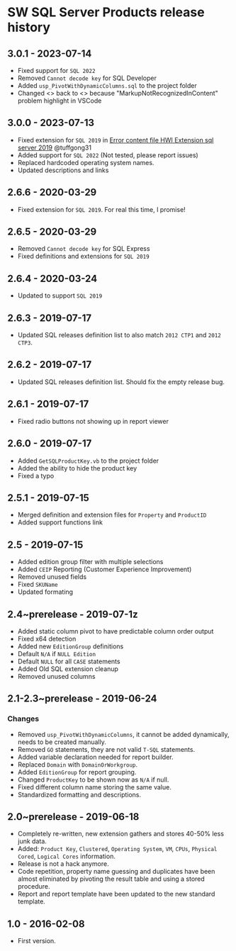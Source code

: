 # SW SQL Server Products release history

## 3.0.1 - 2023-07-14
* Fixed  support for `SQL 2022`
* Removed `Cannot decode key` for SQL Developer
* Added `usp_PivotWithDynamicColumns.sql` to the project folder
* Changed <> back to &lt;&gt; because "MarkupNotRecognizedInContent" problem highlight in VSCode

## 3.0.0 - 2023-07-13

* Fixed extension for `SQL 2019` in [Error content file HWI Extension sql server 2019](https://github.com/MEM-Zone/MEM.Zone/issues/9) @tuffgong31
* Added support for `SQL 2022` (Not tested, please report issues)
* Replaced hardcoded operating system names.
* Updated descriptions and links

## 2.6.6 - 2020-03-29

* Fixed extension for `SQL 2019`. For real this time, I promise!

## 2.6.5 - 2020-03-29

* Removed `Cannot decode key` for SQL Express
* Fixed definitions and extensions for `SQL 2019`

## 2.6.4 - 2020-03-24

* Updated to support `SQL 2019`

## 2.6.3 - 2019-07-17

* Updated SQL releases definition list to also match `2012 CTP1` and `2012 CTP3`.

## 2.6.2 - 2019-07-17

* Updated SQL releases definition list. Should fix the empty release bug.

## 2.6.1 - 2019-07-17

* Fixed radio buttons not showing up in report viewer

## 2.6.0 - 2019-07-17

* Added `GetSQLProductKey.vb` to the project folder
* Added the ability to hide the product key
* Fixed a typo

## 2.5.1 - 2019-07-15

* Merged definition and extension files for `Property` and `ProductID`
* Added support functions link

## 2.5 - 2019-07-15

* Added edition group filter with multiple selections
* Added `CEIP` Reporting (Customer Experience Improvement)
* Removed unused fields
* Fixed `SKUName`
* Updated formating

## 2.4~prerelease - 2019-07-1z

* Added static column pivot to have predictable column order output
* Fixed x64 detection
* Added new `EditionGroup` definitions
* Default `N/A` if `NULL Edition`
* Default `NULL` for all `CASE` statements
* Added Old SQL extension cleanup
* Removed unused columns

## 2.1-2.3~prerelease - 2019-06-24

### Changes

* Removed `usp_PivotWithDynamicColumns`, it cannot be added dynamically, needs to be created manually.
* Removed `GO` statements, they are not valid `T-SQL` statements.
* Added variable declaration needed for report builder.
* Replaced `Domain` with `DomainOrWorkgroup`.
* Added `EditionGroup` for report grouping.
* Changed `ProductKey` to be shown now as `N/A` if null.
* Fixed different column name storing the same value.
* Standardized formatting and descriptions.

## 2.0~prerelease - 2019-06-18

* Completely re-written, new extension gathers and stores 40-50% less junk data.
* Added: `Product Key`, `Clustered`, `Operating System`, `VM`, `CPUs`, `Physical Cored`, `Logical Cores` information.
* Release is not a hack anymore.
* Code repetition, property name guessing and duplicates have been almost eliminated by pivoting the result table and using a stored procedure.
* Report and report template have been updated to the new standard template.

## 1.0 - 2016-02-08

* First version.
